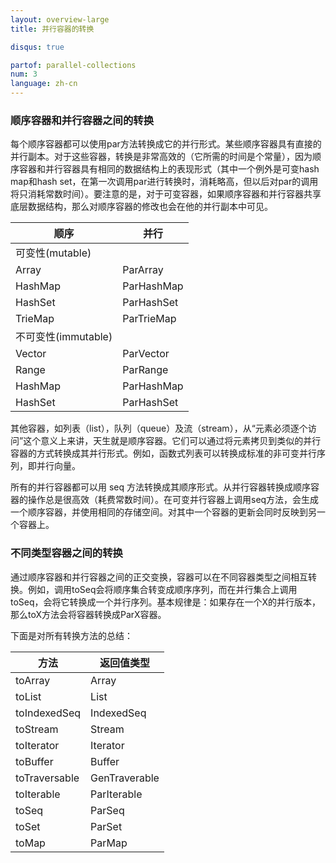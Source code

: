 ```yaml
---
layout: overview-large
title: 并行容器的转换

disqus: true

partof: parallel-collections
num: 3
language: zh-cn
---
```


### 顺序容器和并行容器之间的转换

每个顺序容器都可以使用par方法转换成它的并行形式。某些顺序容器具有直接的并行副本。对于这些容器，转换是非常高效的（它所需的时间是个常量），因为顺序容器和并行容器具有相同的数据结构上的表现形式（其中一个例外是可变hash map和hash set，在第一次调用par进行转换时，消耗略高，但以后对par的调用将只消耗常数时间）。要注意的是，对于可变容器，如果顺序容器和并行容器共享底层数据结构，那么对顺序容器的修改也会在他的并行副本中可见。

| 顺序 |并行 |
|------|-----|
|可变性(mutable)|          |	
|Array|ParArray|
|HashMap| ParHashMap|
|HashSet| ParHashSet|
|TrieMap| ParTrieMap|
|不可变性(immutable)|         |	
|Vector | ParVector|
|Range | ParRange|
|HashMap | ParHashMap|
|HashSet | ParHashSet|

其他容器，如列表（list），队列（queue）及流（stream），从“元素必须逐个访问”这个意义上来讲，天生就是顺序容器。它们可以通过将元素拷贝到类似的并行容器的方式转换成其并行形式。例如，函数式列表可以转换成标准的非可变并行序列，即并行向量。

所有的并行容器都可以用 seq 方法转换成其顺序形式。从并行容器转换成顺序容器的操作总是很高效（耗费常数时间）。在可变并行容器上调用seq方法，会生成一个顺序容器，并使用相同的存储空间。对其中一个容器的更新会同时反映到另一个容器上。

### 不同类型容器之间的转换

通过顺序容器和并行容器之间的正交变换，容器可以在不同容器类型之间相互转换。例如，调用toSeq会将顺序集合转变成顺序序列，而在并行集合上调用toSeq，会将它转换成一个并行序列。基本规律是：如果存在一个X的并行版本，那么toX方法会将容器转换成ParX容器。

下面是对所有转换方法的总结：

|方法 |	返回值类型 |
|----------|-----------|
|toArray | Array |
|toList | List |
|toIndexedSeq | IndexedSeq |
|toStream | Stream |
|toIterator | Iterator |
|toBuffer | Buffer |
|toTraversable | GenTraverable |
|toIterable | ParIterable |
|toSeq | ParSeq |
|toSet | ParSet |
|toMap | ParMap |

